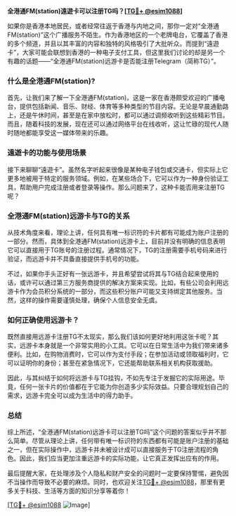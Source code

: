 **全港通FM(station)遠遊卡可以注册TG吗？[[TG💪+ @esim1088](https://t.me/s/esim1088)]**

如果你是香港本地居民，或者经常往返于香港与内地之间，那你一定对“全港通FM(station)”这个广播服务不陌生。作为香港地区的一个老牌电台，它覆盖了香港的多个频道，并且以其丰富的内容和独特的风格吸引了大批听众。而提到“遠遊卡”，大家可能会联想到香港的一种电子支付工具，但这里我们讨论的却是另一个有趣的话题——“全港通FM(station)远游卡是否能注册Telegram（简称TG）”。

### 什么是全港通FM(station)?

首先，让我们来了解一下全港通FM(station)。这是一家在香港颇受欢迎的广播电台，提供包括新闻、音乐、财经、体育等多种类型的节目内容。无论是早晨通勤路上，还是午休时间，甚至是在家中放松时，都可以通过调频收听到这些精彩节目。而且，随着科技的发展，现在还可以通过网络平台在线收听，这让忙碌的现代人随时随地都能享受这一媒体带来的乐趣。

### 遠遊卡的功能与使用场景

接下来聊聊“遠遊卡”。虽然名字听起来很像是某种电子钱包或交通卡，但实际上它更多地被用于特定的服务领域。例如，在某些场合下，它可以作为一种身份验证工具，帮助用户完成注册或者登录等操作。那么问题来了，这种卡能否用来注册TG呢？

### 全港通FM(station)远游卡与TG的关系

从技术角度来看，理论上讲，任何具有唯一标识符的卡片都有可能成为账户注册的一部分。然而，具体到全港通FM(station)远游卡上，目前并没有明确的信息表明它可以直接用于TG账号的注册过程。通常情况下，TG的注册需要手机号码来进行验证，而远游卡并不具备直接提供手机号的功能。

不过，如果你手头正好有一张远游卡，并且希望尝试将其与TG结合起来使用的话，或许可以通过第三方服务商提供的解决方案来实现。比如，有些公司会利用远游卡作为会员积分系统的一部分，而这些积分账户可能又支持绑定其他服务。当然，这样的操作需要谨慎处理，确保个人信息安全无虞。

### 如何正确使用远游卡？

既然直接用远游卡注册TG不太现实，那么我们该如何更好地利用这张卡呢？其实，远游卡本身就是一个非常实用的小工具。它可以在日常生活中为我们带来诸多便利。比如，在购物消费时，它可以作为支付手段；在参加活动或领取福利时，它可以证明你的身份；甚至在紧急情况下，它还能帮助联系相关机构获取援助。

因此，与其纠结于如何将远游卡与TG挂钩，不如先专注于发掘它的实际用途。毕竟，任何一张卡片的价值都在于它能为你创造多少实际效益。只要合理规划自己的需求，远游卡完全可以成为生活中的得力助手。

### 总结

综上所述，“全港通FM(station)远游卡可以注册TG吗”这个问题的答案似乎并不那么简单。尽管从理论上讲，任何带有唯一标识符的东西都有可能是账户注册的基础之一，但在实际操作中，远游卡并未被设计成可以直接服务于TG注册流程的角色。因此，我们应当更加注重远游卡的实际功能，让它真正发挥出应有的作用。

最后提醒大家，在处理涉及个人隐私和财产安全的问题时一定要保持警惕，避免因不当操作而导致不必要的麻烦。同时，也欢迎关注[TG💪+ @esim1088](https://t.me/s/esim1088)，那里有更多关于科技、生活等方面的知识分享等着你！

[[TG💪+ @esim1088](https://t.me/s/esim1088) ![Image](https://i.postimg.cc/4NQfJmqS/Snipaste-2025-05-13-00-14-12.png)]